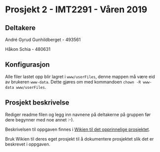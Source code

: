 # Prosjekt 2 - IMT2291 - Våren 2019 #

## Deltakere
André Gyrud Gunhildberget - 493561

Håkon Schia - 480631


## Konfigurasjon
Alle filer lastet opp blir lagret i ```www/userFiles```, denne mappen må være eid av brukeren ```www-data```. Dette gjøres om med kommandoen ```chown -R www-data www/userFiles```.

## Prosjekt beskrivelse

Rediger readme filen og legg inn navnene på deltakerne på gruppen før dere begynner med noe annet :-).

Beskrivelsen til oppgaven finnes i [Wikien til det opprinnelige prosjektet](https://bitbucket.org/okolloen/imt2291-prosjekt2-2019/wiki/Home).

Bruk Wikien til deres eget prosjekt til å dokumentere prosjektet slik det er beskrevet i oppgaven.